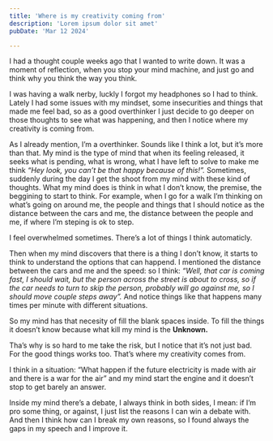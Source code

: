 ```yaml
---
title: 'Where is my creativity coming from'
description: 'Lorem ipsum dolor sit amet'
pubDate: 'Mar 12 2024'

---
```

I had a thought couple weeks ago that I wanted to write down. It was a moment of reflection, when you stop your mind machine, and just go and think why you think the way you think. 

I was having a walk nerby, luckly I forgot my headphones so I had to think. Lately I had some issues with my mindset, some insecurities and things that made me feel bad, so as a good overthinker I just decide to go deeper on those thoughts to see what was happening, and then I notice where my creativity is coming from.

As I already mention, I’m a overthinker. Sounds like I think a lot, but it’s more than that. My mind is the type of mind that when its feeling released, it seeks what is pending, what is wrong, what I have left to solve to make me think *“Hey look, you can’t be that happy because of this!”.* Sometimes, suddenly during the day I get the shoot from my mind with these kind of thoughts. What my mind does is think in what I don’t know, the premise, the beggining to start to think. For example, when I go for a walk I’m thinking on what’s going on around me, the people and things that I should notice as the distance between the cars and me, the distance between the people and me, if where I’m steping is ok to step. 

I feel overwhelmed sometimes. There’s a lot of things I think automaticly. 

Then when my mind discovers that there is a thing I don’t know, it starts to think to understand the options that can happend. I mentioned the distance between the cars and me and the speed: so I think: *“Well, that car is coming fast, I should wait, but the person across the street is about to cross, so if the car needs to turn to skip the person, probably will go against me, so I should move couple steps away”.* And notice things like that happens many times per minute with different situations.

So my mind has that necesity of fill the blank spaces inside. To fill the things it doesn’t know because what kill my mind is the **Unknown.**

Tha’s why is so hard to me take the risk, but I notice that it’s not just bad. For the good things works too. That’s where my creativity comes from. 

I think in a situation: “What happen if the future electricity is made with air and there is a war for the air” and my mind start the engine and it doesn’t stop to get barely an answer. 

Inside my mind there’s a debate, I always think in both sides, I mean: if I’m pro some thing, or against, I just list the reasons I can win a debate with. And then I think how can I break my own reasons, so I found always the gaps in my speech and I improve it.